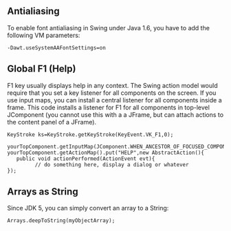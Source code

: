 

## Antialiasing ##
To enable font antialiasing in Swing under Java 1.6, you have to add the following VM parameters:
```
-Dawt.useSystemAAFontSettings=on
```

## Global F1 (Help) ##
F1 key usually displays help in any context. The Swing action model would require that you set a key listener for all components on the screen. If you use input maps, you can install a central listener for all components inside a frame. This code installs a listener for F1 for all components in top-level JComponent (you cannot use this with a a JFrame, but can attach actions to the content panel of a JFrame).
```
KeyStroke ks=KeyStroke.getKeyStroke(KeyEvent.VK_F1,0);

yourTopComponent.getInputMap(JComponent.WHEN_ANCESTOR_OF_FOCUSED_COMPONENT).put(ks,"HELP");
yourTopComponent.getActionMap().put("HELP",new AbstractAction(){
   public void actionPerformed(ActionEvent evt){
         // do something here, display a dialog or whatever
});
```

## Arrays as String ##
Since JDK 5, you can simply convert an array to a String:
```
Arrays.deepToString(myObjectArray);
```